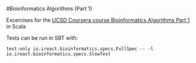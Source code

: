 #Bioinformatics Algorithms (Part 1)

Excercises for the [UCSD Coursera course Bioinformatics Algorithms Part 1](https://www.coursera.org/course/bioinformatics) in Scala

Tests can be run in SBT with:

```
test-only io.ireact.bioinformatics.specs.FullSpec -- -l io.ireact.bioinformatics.specs.SlowTest
```
